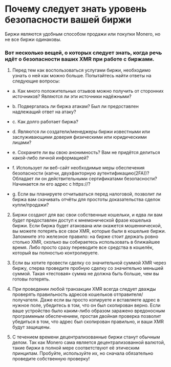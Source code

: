 # Почему следует знать уровень безопасности вашей биржи

Биржи являются удобным способом продажи или покупки Monero, но не все биржи одинаковы.

### Вот несколько вещей, о которых следует знать, когда речь идёт о безопасности ваших XMR при работе с биржами.

1. Перед тем как воспользоваться услугами биржи, необходимо узнать о ней как можно больше. Попытайтесь найти ответы на следующие вопросы:

- a. Как много положительных отзывов можно получить от сторонних источников? Являются ли эти источники надёжными?

- b. Подвергалась ли биржа атакам? Был ли предоставлен надлежащий ответ на атаку?

- c. Как долго работает биржа?

- d. Являются ли создатели/менеджеры биржи известными или заслуживающими доверия физическими или юридическими лицами?

- e. Сохраните ли вы свою анонимность? Вам не придётся делиться какой-либо личной информацией?

- f. Использует ли веб-сайт необходимые меры обеспечения безопасности (капчи, двухфакторную аутентификацию(2FA))? Обладает ли он действительными сертификатами безопасности? Начинается ли его адрес с https://?

- g. Если вы планируете отчитываться перед налоговой, позволит ли биржа вам скачивать отчёты для простоты доказательства сделок купли/продажи?

2. Биржи создают для вас свои собственные кошельки, и едва ли вам будет предоставлен доступ к мнемонической фразе кошелька биржи. Если биржа будет атакована или окажется мошеннической, вы можете потерять все свои XMR, которые были в кошельке биржи. Запомните это железное правило: на бирже стоит держать ровно столько XMR, сколько вы собираетесь использовать в ближайшее время. Либо просто сразу переводите все средства в кошелёк, который вы полностью контролируете.

3. Если вы хотите провести сделку со значительной суммой XMR через биржу, сперва проведите пробную сделку со значительно меньшей суммой. Такая «тестовая» сумма не должна быть больше, чем вы готовы потерять.

4. При проведении любой транзакции XMR всегда следует дважды проверять правильность адресов кошельков отправителя/получателя. Даже если вы просто копируете и вставляете адрес в нужное поле, убедитесь в том, что он был скопирован верно. Если ваше устройство было каким-либо образом заражено вредоносным программным обеспечением, простая двойная проверка позволит убедиться в том, что адрес был скопирован правильно, и ваши XMR будут защищены.

5. С течением времени децентрализованные биржи станут обычным делом. Так как Monero сама является децентрализованной валютой, такие биржи в полной мере соответствуют её этическим принципам. Пробуйте, используйте их, но сначала обязательно проведите собственную проверку!
